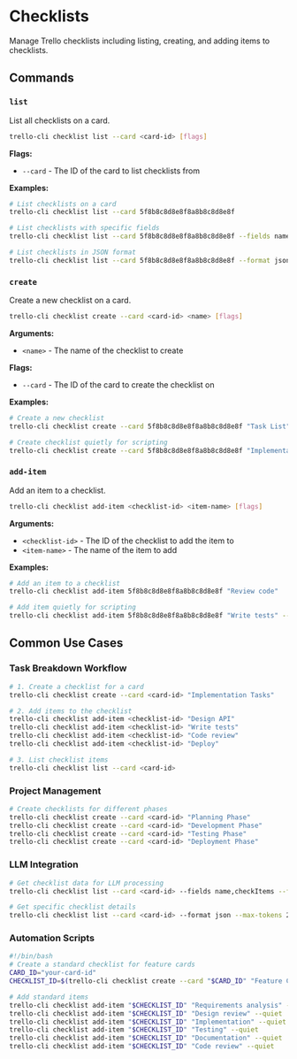 # Checklists

Manage Trello checklists including listing, creating, and adding items to checklists.

## Commands

### `list`
List all checklists on a card.

```bash
trello-cli checklist list --card <card-id> [flags]
```

**Flags:**
- `--card` - The ID of the card to list checklists from

**Examples:**
```bash
# List checklists on a card
trello-cli checklist list --card 5f8b8c8d8e8f8a8b8c8d8e8f

# List checklists with specific fields
trello-cli checklist list --card 5f8b8c8d8e8f8a8b8c8d8e8f --fields name,checkItems

# List checklists in JSON format
trello-cli checklist list --card 5f8b8c8d8e8f8a8b8c8d8e8f --format json
```

### `create`
Create a new checklist on a card.

```bash
trello-cli checklist create --card <card-id> <name> [flags]
```

**Arguments:**
- `<name>` - The name of the checklist to create

**Flags:**
- `--card` - The ID of the card to create the checklist on

**Examples:**
```bash
# Create a new checklist
trello-cli checklist create --card 5f8b8c8d8e8f8a8b8c8d8e8f "Task List"

# Create checklist quietly for scripting
trello-cli checklist create --card 5f8b8c8d8e8f8a8b8c8d8e8f "Implementation Tasks" --quiet
```

### `add-item`
Add an item to a checklist.

```bash
trello-cli checklist add-item <checklist-id> <item-name> [flags]
```

**Arguments:**
- `<checklist-id>` - The ID of the checklist to add the item to
- `<item-name>` - The name of the item to add

**Examples:**
```bash
# Add an item to a checklist
trello-cli checklist add-item 5f8b8c8d8e8f8a8b8c8d8e8f "Review code"

# Add item quietly for scripting
trello-cli checklist add-item 5f8b8c8d8e8f8a8b8c8d8e8f "Write tests" --quiet
```

## Common Use Cases

### Task Breakdown Workflow
```bash
# 1. Create a checklist for a card
trello-cli checklist create --card <card-id> "Implementation Tasks"

# 2. Add items to the checklist
trello-cli checklist add-item <checklist-id> "Design API"
trello-cli checklist add-item <checklist-id> "Write tests"
trello-cli checklist add-item <checklist-id> "Code review"
trello-cli checklist add-item <checklist-id> "Deploy"

# 3. List checklist items
trello-cli checklist list --card <card-id>
```

### Project Management
```bash
# Create checklists for different phases
trello-cli checklist create --card <card-id> "Planning Phase"
trello-cli checklist create --card <card-id> "Development Phase"
trello-cli checklist create --card <card-id> "Testing Phase"
trello-cli checklist create --card <card-id> "Deployment Phase"
```

### LLM Integration
```bash
# Get checklist data for LLM processing
trello-cli checklist list --card <card-id> --fields name,checkItems --format json

# Get specific checklist details
trello-cli checklist list --card <card-id> --format json --max-tokens 2000
```

### Automation Scripts
```bash
#!/bin/bash
# Create a standard checklist for feature cards
CARD_ID="your-card-id"
CHECKLIST_ID=$(trello-cli checklist create --card "$CARD_ID" "Feature Checklist" --quiet)

# Add standard items
trello-cli checklist add-item "$CHECKLIST_ID" "Requirements analysis" --quiet
trello-cli checklist add-item "$CHECKLIST_ID" "Design review" --quiet
trello-cli checklist add-item "$CHECKLIST_ID" "Implementation" --quiet
trello-cli checklist add-item "$CHECKLIST_ID" "Testing" --quiet
trello-cli checklist add-item "$CHECKLIST_ID" "Documentation" --quiet
trello-cli checklist add-item "$CHECKLIST_ID" "Code review" --quiet
```
